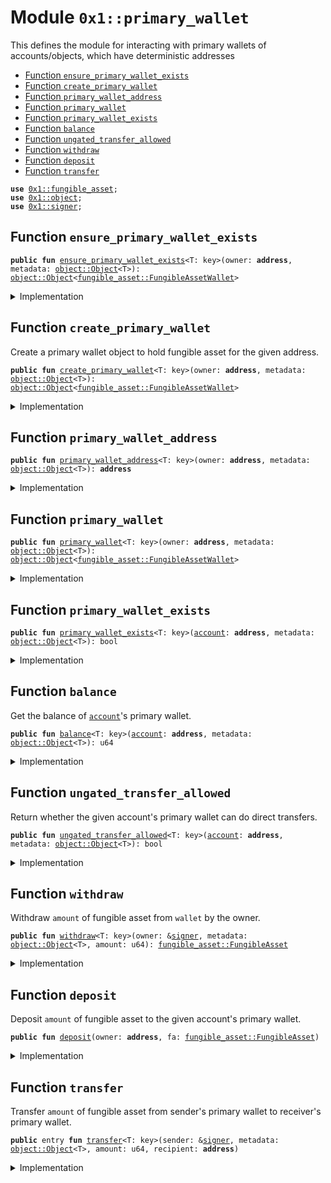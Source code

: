 
<a name="0x1_primary_wallet"></a>

# Module `0x1::primary_wallet`

This defines the module for interacting with primary wallets of accounts/objects, which have deterministic addresses


-  [Function `ensure_primary_wallet_exists`](#0x1_primary_wallet_ensure_primary_wallet_exists)
-  [Function `create_primary_wallet`](#0x1_primary_wallet_create_primary_wallet)
-  [Function `primary_wallet_address`](#0x1_primary_wallet_primary_wallet_address)
-  [Function `primary_wallet`](#0x1_primary_wallet_primary_wallet)
-  [Function `primary_wallet_exists`](#0x1_primary_wallet_primary_wallet_exists)
-  [Function `balance`](#0x1_primary_wallet_balance)
-  [Function `ungated_transfer_allowed`](#0x1_primary_wallet_ungated_transfer_allowed)
-  [Function `withdraw`](#0x1_primary_wallet_withdraw)
-  [Function `deposit`](#0x1_primary_wallet_deposit)
-  [Function `transfer`](#0x1_primary_wallet_transfer)


<pre><code><b>use</b> <a href="fungible_asset.md#0x1_fungible_asset">0x1::fungible_asset</a>;
<b>use</b> <a href="object.md#0x1_object">0x1::object</a>;
<b>use</b> <a href="../../aptos-stdlib/../move-stdlib/doc/signer.md#0x1_signer">0x1::signer</a>;
</code></pre>



<a name="0x1_primary_wallet_ensure_primary_wallet_exists"></a>

## Function `ensure_primary_wallet_exists`



<pre><code><b>public</b> <b>fun</b> <a href="primary_wallet.md#0x1_primary_wallet_ensure_primary_wallet_exists">ensure_primary_wallet_exists</a>&lt;T: key&gt;(owner: <b>address</b>, metadata: <a href="object.md#0x1_object_Object">object::Object</a>&lt;T&gt;): <a href="object.md#0x1_object_Object">object::Object</a>&lt;<a href="fungible_asset.md#0x1_fungible_asset_FungibleAssetWallet">fungible_asset::FungibleAssetWallet</a>&gt;
</code></pre>



<details>
<summary>Implementation</summary>


<pre><code><b>public</b> <b>fun</b> <a href="primary_wallet.md#0x1_primary_wallet_ensure_primary_wallet_exists">ensure_primary_wallet_exists</a>&lt;T: key&gt;(owner: <b>address</b>, metadata: Object&lt;T&gt;): Object&lt;FungibleAssetWallet&gt; {
    <b>if</b> (!<a href="primary_wallet.md#0x1_primary_wallet_primary_wallet_exists">primary_wallet_exists</a>(owner, metadata)) {
        <a href="primary_wallet.md#0x1_primary_wallet_create_primary_wallet">create_primary_wallet</a>(owner, metadata);
    };
    <a href="primary_wallet.md#0x1_primary_wallet">primary_wallet</a>(owner, metadata)
}
</code></pre>



</details>

<a name="0x1_primary_wallet_create_primary_wallet"></a>

## Function `create_primary_wallet`

Create a primary wallet object to hold fungible asset for the given address.


<pre><code><b>public</b> <b>fun</b> <a href="primary_wallet.md#0x1_primary_wallet_create_primary_wallet">create_primary_wallet</a>&lt;T: key&gt;(owner: <b>address</b>, metadata: <a href="object.md#0x1_object_Object">object::Object</a>&lt;T&gt;): <a href="object.md#0x1_object_Object">object::Object</a>&lt;<a href="fungible_asset.md#0x1_fungible_asset_FungibleAssetWallet">fungible_asset::FungibleAssetWallet</a>&gt;
</code></pre>



<details>
<summary>Implementation</summary>


<pre><code><b>public</b> <b>fun</b> <a href="primary_wallet.md#0x1_primary_wallet_create_primary_wallet">create_primary_wallet</a>&lt;T: key&gt;(owner: <b>address</b>, metadata: Object&lt;T&gt;): Object&lt;FungibleAssetWallet&gt; {
    <a href="fungible_asset.md#0x1_fungible_asset_create_deterministic_wallet">fungible_asset::create_deterministic_wallet</a>(owner, metadata)
}
</code></pre>



</details>

<a name="0x1_primary_wallet_primary_wallet_address"></a>

## Function `primary_wallet_address`



<pre><code><b>public</b> <b>fun</b> <a href="primary_wallet.md#0x1_primary_wallet_primary_wallet_address">primary_wallet_address</a>&lt;T: key&gt;(owner: <b>address</b>, metadata: <a href="object.md#0x1_object_Object">object::Object</a>&lt;T&gt;): <b>address</b>
</code></pre>



<details>
<summary>Implementation</summary>


<pre><code><b>public</b> <b>fun</b> <a href="primary_wallet.md#0x1_primary_wallet_primary_wallet_address">primary_wallet_address</a>&lt;T: key&gt;(owner: <b>address</b>, metadata: Object&lt;T&gt;): <b>address</b> {
    <a href="fungible_asset.md#0x1_fungible_asset_deterministic_wallet_address">fungible_asset::deterministic_wallet_address</a>(owner, metadata)
}
</code></pre>



</details>

<a name="0x1_primary_wallet_primary_wallet"></a>

## Function `primary_wallet`



<pre><code><b>public</b> <b>fun</b> <a href="primary_wallet.md#0x1_primary_wallet">primary_wallet</a>&lt;T: key&gt;(owner: <b>address</b>, metadata: <a href="object.md#0x1_object_Object">object::Object</a>&lt;T&gt;): <a href="object.md#0x1_object_Object">object::Object</a>&lt;<a href="fungible_asset.md#0x1_fungible_asset_FungibleAssetWallet">fungible_asset::FungibleAssetWallet</a>&gt;
</code></pre>



<details>
<summary>Implementation</summary>


<pre><code><b>public</b> <b>fun</b> <a href="primary_wallet.md#0x1_primary_wallet">primary_wallet</a>&lt;T: key&gt;(owner: <b>address</b>, metadata: Object&lt;T&gt;): Object&lt;FungibleAssetWallet&gt; {
    <b>let</b> wallet = <a href="primary_wallet.md#0x1_primary_wallet_primary_wallet_address">primary_wallet_address</a>(owner, metadata);
    <a href="object.md#0x1_object_address_to_object">object::address_to_object</a>&lt;FungibleAssetWallet&gt;(wallet)
}
</code></pre>



</details>

<a name="0x1_primary_wallet_primary_wallet_exists"></a>

## Function `primary_wallet_exists`



<pre><code><b>public</b> <b>fun</b> <a href="primary_wallet.md#0x1_primary_wallet_primary_wallet_exists">primary_wallet_exists</a>&lt;T: key&gt;(<a href="account.md#0x1_account">account</a>: <b>address</b>, metadata: <a href="object.md#0x1_object_Object">object::Object</a>&lt;T&gt;): bool
</code></pre>



<details>
<summary>Implementation</summary>


<pre><code><b>public</b> <b>fun</b> <a href="primary_wallet.md#0x1_primary_wallet_primary_wallet_exists">primary_wallet_exists</a>&lt;T: key&gt;(<a href="account.md#0x1_account">account</a>: <b>address</b>, metadata: Object&lt;T&gt;): bool {
    <a href="fungible_asset.md#0x1_fungible_asset_wallet_exists">fungible_asset::wallet_exists</a>(<a href="primary_wallet.md#0x1_primary_wallet_primary_wallet_address">primary_wallet_address</a>(<a href="account.md#0x1_account">account</a>, metadata))
}
</code></pre>



</details>

<a name="0x1_primary_wallet_balance"></a>

## Function `balance`

Get the balance of <code><a href="account.md#0x1_account">account</a></code>'s primary wallet.


<pre><code><b>public</b> <b>fun</b> <a href="primary_wallet.md#0x1_primary_wallet_balance">balance</a>&lt;T: key&gt;(<a href="account.md#0x1_account">account</a>: <b>address</b>, metadata: <a href="object.md#0x1_object_Object">object::Object</a>&lt;T&gt;): u64
</code></pre>



<details>
<summary>Implementation</summary>


<pre><code><b>public</b> <b>fun</b> <a href="primary_wallet.md#0x1_primary_wallet_balance">balance</a>&lt;T: key&gt;(<a href="account.md#0x1_account">account</a>: <b>address</b>, metadata: Object&lt;T&gt;): u64 {
    <b>if</b> (<a href="primary_wallet.md#0x1_primary_wallet_primary_wallet_exists">primary_wallet_exists</a>(<a href="account.md#0x1_account">account</a>, metadata)) {
        <a href="fungible_asset.md#0x1_fungible_asset_balance">fungible_asset::balance</a>(<a href="primary_wallet.md#0x1_primary_wallet">primary_wallet</a>(<a href="account.md#0x1_account">account</a>, metadata))
    } <b>else</b> {
        0
    }
}
</code></pre>



</details>

<a name="0x1_primary_wallet_ungated_transfer_allowed"></a>

## Function `ungated_transfer_allowed`

Return whether the given account's primary wallet can do direct transfers.


<pre><code><b>public</b> <b>fun</b> <a href="primary_wallet.md#0x1_primary_wallet_ungated_transfer_allowed">ungated_transfer_allowed</a>&lt;T: key&gt;(<a href="account.md#0x1_account">account</a>: <b>address</b>, metadata: <a href="object.md#0x1_object_Object">object::Object</a>&lt;T&gt;): bool
</code></pre>



<details>
<summary>Implementation</summary>


<pre><code><b>public</b> <b>fun</b> <a href="primary_wallet.md#0x1_primary_wallet_ungated_transfer_allowed">ungated_transfer_allowed</a>&lt;T: key&gt;(<a href="account.md#0x1_account">account</a>: <b>address</b>, metadata: Object&lt;T&gt;): bool {
    <a href="fungible_asset.md#0x1_fungible_asset_ungated_transfer_allowed">fungible_asset::ungated_transfer_allowed</a>(<a href="primary_wallet.md#0x1_primary_wallet">primary_wallet</a>(<a href="account.md#0x1_account">account</a>, metadata))
}
</code></pre>



</details>

<a name="0x1_primary_wallet_withdraw"></a>

## Function `withdraw`

Withdraw <code>amount</code> of fungible asset from <code>wallet</code> by the owner.


<pre><code><b>public</b> <b>fun</b> <a href="primary_wallet.md#0x1_primary_wallet_withdraw">withdraw</a>&lt;T: key&gt;(owner: &<a href="../../aptos-stdlib/../move-stdlib/doc/signer.md#0x1_signer">signer</a>, metadata: <a href="object.md#0x1_object_Object">object::Object</a>&lt;T&gt;, amount: u64): <a href="fungible_asset.md#0x1_fungible_asset_FungibleAsset">fungible_asset::FungibleAsset</a>
</code></pre>



<details>
<summary>Implementation</summary>


<pre><code><b>public</b> <b>fun</b> <a href="primary_wallet.md#0x1_primary_wallet_withdraw">withdraw</a>&lt;T: key&gt;(owner: &<a href="../../aptos-stdlib/../move-stdlib/doc/signer.md#0x1_signer">signer</a>, metadata: Object&lt;T&gt;, amount: u64): FungibleAsset {
    <b>let</b> wallet = <a href="primary_wallet.md#0x1_primary_wallet">primary_wallet</a>(<a href="../../aptos-stdlib/../move-stdlib/doc/signer.md#0x1_signer_address_of">signer::address_of</a>(owner), metadata);
    <a href="fungible_asset.md#0x1_fungible_asset_withdraw">fungible_asset::withdraw</a>(owner, wallet, amount)
}
</code></pre>



</details>

<a name="0x1_primary_wallet_deposit"></a>

## Function `deposit`

Deposit <code>amount</code> of fungible asset to the given account's primary wallet.


<pre><code><b>public</b> <b>fun</b> <a href="primary_wallet.md#0x1_primary_wallet_deposit">deposit</a>(owner: <b>address</b>, fa: <a href="fungible_asset.md#0x1_fungible_asset_FungibleAsset">fungible_asset::FungibleAsset</a>)
</code></pre>



<details>
<summary>Implementation</summary>


<pre><code><b>public</b> <b>fun</b> <a href="primary_wallet.md#0x1_primary_wallet_deposit">deposit</a>(owner: <b>address</b>, fa: FungibleAsset) {
    <b>let</b> metadata = <a href="fungible_asset.md#0x1_fungible_asset_asset_metadata">fungible_asset::asset_metadata</a>(&fa);
    <b>let</b> wallet = <a href="primary_wallet.md#0x1_primary_wallet_ensure_primary_wallet_exists">ensure_primary_wallet_exists</a>(owner, metadata);
    <a href="fungible_asset.md#0x1_fungible_asset_deposit">fungible_asset::deposit</a>(wallet, fa);
}
</code></pre>



</details>

<a name="0x1_primary_wallet_transfer"></a>

## Function `transfer`

Transfer <code>amount</code> of fungible asset from sender's primary wallet to receiver's primary wallet.


<pre><code><b>public</b> entry <b>fun</b> <a href="primary_wallet.md#0x1_primary_wallet_transfer">transfer</a>&lt;T: key&gt;(sender: &<a href="../../aptos-stdlib/../move-stdlib/doc/signer.md#0x1_signer">signer</a>, metadata: <a href="object.md#0x1_object_Object">object::Object</a>&lt;T&gt;, amount: u64, recipient: <b>address</b>)
</code></pre>



<details>
<summary>Implementation</summary>


<pre><code><b>public</b> entry <b>fun</b> <a href="primary_wallet.md#0x1_primary_wallet_transfer">transfer</a>&lt;T: key&gt;(sender: &<a href="../../aptos-stdlib/../move-stdlib/doc/signer.md#0x1_signer">signer</a>, metadata: Object&lt;T&gt;, amount: u64, recipient: <b>address</b>) {
    <b>let</b> sender_wallet = <a href="primary_wallet.md#0x1_primary_wallet_ensure_primary_wallet_exists">ensure_primary_wallet_exists</a>(<a href="../../aptos-stdlib/../move-stdlib/doc/signer.md#0x1_signer_address_of">signer::address_of</a>(sender), metadata);
    <b>let</b> recipient_wallet = <a href="primary_wallet.md#0x1_primary_wallet_ensure_primary_wallet_exists">ensure_primary_wallet_exists</a>(recipient, metadata);
    <a href="fungible_asset.md#0x1_fungible_asset_transfer">fungible_asset::transfer</a>(sender, sender_wallet, amount, recipient_wallet);
}
</code></pre>



</details>


[move-book]: https://aptos.dev/guides/move-guides/book/SUMMARY
